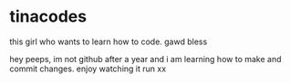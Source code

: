 # tinacodes
this girl who wants to learn how to code. gawd bless

hey peeps, im not github after a year and i am learning how to make and commit changes. enjoy watching it run xx
